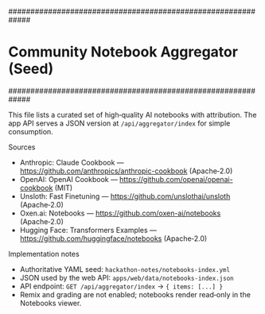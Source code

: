 #############################################################
# Community Notebook Aggregator (Seed)
#############################################################

This file lists a curated set of high‑quality AI notebooks with attribution. The app API serves a JSON version at `/api/aggregator/index` for simple consumption.

Sources
- Anthropic: Claude Cookbook — https://github.com/anthropics/anthropic-cookbook (Apache‑2.0)
- OpenAI: OpenAI Cookbook — https://github.com/openai/openai-cookbook (MIT)
- Unsloth: Fast Finetuning — https://github.com/unslothai/unsloth (Apache‑2.0)
- Oxen.ai: Notebooks — https://github.com/oxen-ai/notebooks (Apache‑2.0)
- Hugging Face: Transformers Examples — https://github.com/huggingface/notebooks (Apache‑2.0)

Implementation notes
- Authoritative YAML seed: `hackathon-notes/notebooks-index.yml`
- JSON used by the web API: `apps/web/data/notebooks-index.json`
- API endpoint: `GET /api/aggregator/index` → `{ items: [...] }`
- Remix and grading are not enabled; notebooks render read‑only in the Notebooks viewer.

